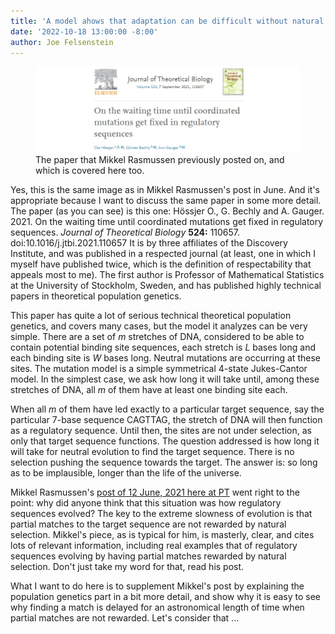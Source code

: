 ```yaml
---
title: 'A model ahows that adaptation can be difficult without natural selection.  Here's why.'
date: '2022-10-18 13:00:00 -8:00'
author: Joe Felsenstein
---
```


<figure><img src="/uploads/2021/JTBHBG2021.jpg" alt="[JTB creationist paper]"/>
<figcaption>The paper that Mikkel Rasmussen previously posted on, and which is covered here too.</figcaption>
</figure>

Yes, this is the same image as in Mikkel Rasmussen's post in June.   And it's appropriate because I want to discuss the same paper in some more detail.  The paper (as you can see) is this one:  Hössjer O., G. Bechly and A. Gauger. 2021. On the waiting time until coordinated mutations get fixed in regulatory sequences. *Journal of Theoretical Biology*  **524:** 110657. doi:10.1016/j.jtbi.2021.110657    It is by three affiliates of the Discovery Institute, and was published in a respected journal (at least, one in which I myself have published twice, which is the definition of respectability that appeals most to me).  The first author is Professor of Mathematical Statistics at the University of Stockholm, Sweden, and has published highly technical papers in theoretical population genetics.

This paper has quite a lot of serious technical theoretical population genetics, and covers many cases, but the model it analyzes can be very simple. There are a set of *m* stretches of DNA, considered to be able to contain potential binding site sequences, each stretch is *L* bases long and each binding site is *W* bases long.  Neutral mutations are occurring at these sites.  The mutation model is a simple symmetrical 4-state Jukes-Cantor model. In the simplest case, we ask how long it will take until, among these stretches of DNA, all *m* of them have at least one binding site each.     

When all *m* of them have led exactly to a particular target sequence, say the particular 7-base sequence CAGTTAG, the stretch of DNA will then function as a regulatory sequence.  Until then, the sites are not under selection, as only that target sequence functions.  The question addressed is how long it will take for neutral evolution to find the target sequence.  There is no selection pushing the sequence towards the target.  The answer is: so long as to be implausible, longer than the life of the universe.

Mikkel Rasmussen's [post of 12 June, 2021 here at PT](http://pandasthumb.org/archives/2021/06/ID-and-imaginary-hurdles.html) went right to the point: why did anyone think that this situation was how regulatory sequences evolved?  The key to the extreme slowness of evolution is that partial matches to the target sequence are not rewarded by natural selection.  Mikkel's piece, as is typical for him, is masterly, clear, and cites lots of relevant information, including real examples that of regulatory sequences evolving by having partial matches rewarded by natural selection.  Don't just take my word for that, read his post.

What I want to do here is to supplement Mikkel's post by explaining the population genetics part in a bit more detail, and show why it is easy to see why finding a match is delayed for an astronomical length of time when partial matches are not rewarded.  Let's consider that ...

<!--more-->



